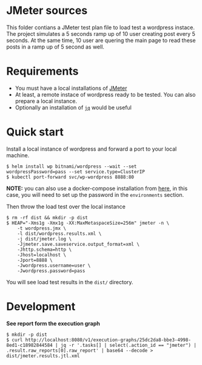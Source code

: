 # JMeter sources

This folder contians a JMeter test plan file to load test a wordpress instace. The project simulates a 5 seconds ramp up of 10 user creating post every 5 seconds. At the same time, 10 user are quering the main page to read these posts in a ramp up of 5 second as well.

# Requirements

- You must have a local installations of [JMeter](https://jmeter.apache.org/usermanual/)
- At least, a remote instace of wordpress ready to be tested. You can also prepare a local instance.
- Optionally an installation of [`jq`](https://stedolan.github.io/jq/) would be useful

# Quick start

Install a local instance of wordpress and forward a port to your local machine.

```
$ helm install wp bitnami/wordpress --wait --set wordpressPassword=pass --set service.type=ClusterIP
$ kubectl port-forward svc/wp-wordpress 8888:80
```

**NOTE:** you can also use a docker-compose installation from [here](https://github.com/bitnami/bitnami-docker-wordpress/blob/master/docker-compose.yml), in this case, you will need to set up the password in the `environments` section.

Then throw the load test over the local instance

```
$ rm -rf dist && mkdir -p dist
$ HEAP="-Xms1g -Xmx1g -XX:MaxMetaspaceSize=256m" jmeter -n \
    -t wordpress.jmx \
    -l dist/wordpress.results.xml \
    -j dist/jmeter.log \
    -Jjmeter.save.saveservice.output_format=xml \
    -Jhttp.schema=http \
    -Jhost=localhost \
    -Jport=8888 \
    -Jwordpress.username=user \
    -Jwordpress.password=pass
```

You will see load test results in the `dist/` directory.

# Development

**See report form the execution graph**

```
$ mkdir -p dist
$ curl http://localhost:8080/v1/execution-graphs/25dc2da8-bbe3-4998-8ed1-c18982844584 | jq -r '.tasks[] | select(.action_id == "jmeter") | .result.raw_reports[0].raw_report' | base64 --decode > dist/jmeter.results.jtl.xml
```
